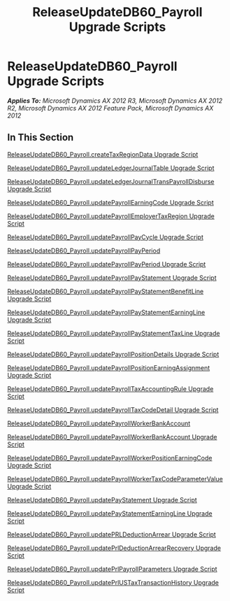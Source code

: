 ﻿---
title: ReleaseUpdateDB60_Payroll Upgrade Scripts
TOCTitle: ReleaseUpdateDB60_Payroll Upgrade Scripts
ms:assetid: 080ce256-9afe-4897-8d96-f229661979dc
ms:mtpsurl: https://msdn.microsoft.com/en-us/library/JJ684775(v=AX.60)
ms:contentKeyID: 49706471
ms.date: 05/18/2015
mtps_version: v=AX.60
---

# ReleaseUpdateDB60\_Payroll Upgrade Scripts 


_**Applies To:** Microsoft Dynamics AX 2012 R3, Microsoft Dynamics AX 2012 R2, Microsoft Dynamics AX 2012 Feature Pack, Microsoft Dynamics AX 2012_

## In This Section

[ReleaseUpdateDB60\_Payroll.createTaxRegionData Upgrade Script](releaseupdatedb60-payroll-createtaxregiondata-upgrade-script.md)

[ReleaseUpdateDB60\_Payroll.updateLedgerJournalTable Upgrade Script](releaseupdatedb60-payroll-updateledgerjournaltable-upgrade-script.md)

[ReleaseUpdateDB60\_Payroll.updateLedgerJournalTransPayrollDisburse Upgrade Script](releaseupdatedb60-payroll-updateledgerjournaltranspayrolldisburse-upgrade-script.md)

[ReleaseUpdateDB60\_Payroll.updatePayrollEarningCode Upgrade Script](releaseupdatedb60-payroll-updatepayrollearningcode-upgrade-script.md)

[ReleaseUpdateDB60\_Payroll.updatePayrollEmployerTaxRegion Upgrade Script](releaseupdatedb60-payroll-updatepayrollemployertaxregion-upgrade-script.md)

[ReleaseUpdateDB60\_Payroll.updatePayrollPayCycle Upgrade Script](releaseupdatedb60-payroll-updatepayrollpaycycle-upgrade-script.md)

[ReleaseUpdateDB60\_Payroll.updatePayrollPayPeriod](releaseupdatedb60-payroll-updatepayrollpayperiod.md)

[ReleaseUpdateDB60\_Payroll.updatePayrollPayPeriod Upgrade Script](releaseupdatedb60-payroll-updatepayrollpayperiod-upgrade-script.md)

[ReleaseUpdateDB60\_Payroll.updatePayrollPayStatement Upgrade Script](releaseupdatedb60-payroll-updatepayrollpaystatement-upgrade-script.md)

[ReleaseUpdateDB60\_Payroll.updatePayrollPayStatementBenefitLine Upgrade Script](releaseupdatedb60-payroll-updatepayrollpaystatementbenefitline-upgrade-script.md)

[ReleaseUpdateDB60\_Payroll.updatePayrollPayStatementEarningLine Upgrade Script](releaseupdatedb60-payroll-updatepayrollpaystatementearningline-upgrade-script.md)

[ReleaseUpdateDB60\_Payroll.updatePayrollPayStatementTaxLine Upgrade Script](releaseupdatedb60-payroll-updatepayrollpaystatementtaxline-upgrade-script.md)

[ReleaseUpdateDB60\_Payroll.updatePayrollPositionDetails Upgrade Script](releaseupdatedb60-payroll-updatepayrollpositiondetails-upgrade-script.md)

[ReleaseUpdateDB60\_Payroll.updatePayrollPositionEarningAssignment Upgrade Script](releaseupdatedb60-payroll-updatepayrollpositionearningassignment-upgrade-script.md)

[ReleaseUpdateDB60\_Payroll.updatePayrollTaxAccountingRule Upgrade Script](releaseupdatedb60-payroll-updatepayrolltaxaccountingrule-upgrade-script.md)

[ReleaseUpdateDB60\_Payroll.updatePayrollTaxCodeDetail Upgrade Script](releaseupdatedb60-payroll-updatepayrolltaxcodedetail-upgrade-script.md)

[ReleaseUpdateDB60\_Payroll.updatePayrollWorkerBankAccount](releaseupdatedb60-payroll-updatepayrollworkerbankaccount.md)

[ReleaseUpdateDB60\_Payroll.updatePayrollWorkerBankAccount Upgrade Script](releaseupdatedb60-payroll-updatepayrollworkerbankaccount-upgrade-script.md)

[ReleaseUpdateDB60\_Payroll.updatePayrollWorkerPositionEarningCode Upgrade Script](releaseupdatedb60-payroll-updatepayrollworkerpositionearningcode-upgrade-script.md)

[ReleaseUpdateDB60\_Payroll.updatePayrollWorkerTaxCodeParameterValue Upgrade Script](releaseupdatedb60-payroll-updatepayrollworkertaxcodeparametervalue-upgrade-script.md)

[ReleaseUpdateDB60\_Payroll.updatePayStatement Upgrade Script](releaseupdatedb60-payroll-updatepaystatement-upgrade-script.md)

[ReleaseUpdateDB60\_Payroll.updatePayStatementEarningLine Upgrade Script](releaseupdatedb60-payroll-updatepaystatementearningline-upgrade-script.md)

[ReleaseUpdateDB60\_Payroll.updatePRLDeductionArrear Upgrade Script](releaseupdatedb60-payroll-updateprldeductionarrear-upgrade-script.md)

[ReleaseUpdateDB60\_Payroll.updatePrlDeductionArrearRecovery Upgrade Script](releaseupdatedb60-payroll-updateprldeductionarrearrecovery-upgrade-script.md)

[ReleaseUpdateDB60\_Payroll.updatePrlPayrollParameters Upgrade Script](releaseupdatedb60-payroll-updateprlpayrollparameters-upgrade-script.md)

[ReleaseUpdateDB60\_Payroll.updatePrlUSTaxTransactionHistory Upgrade Script](releaseupdatedb60-payroll-updateprlustaxtransactionhistory-upgrade-script.md)

  


